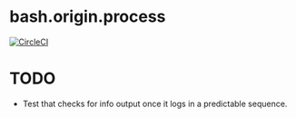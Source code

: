 bash.origin.process
===================

[![CircleCI](https://circleci.com/gh/bash-origin/bash.origin.process.svg?style=svg)](https://circleci.com/gh/bash-origin/bash.origin.process)


TODO
====

  * Test that checks for info output once it logs in a predictable sequence.

